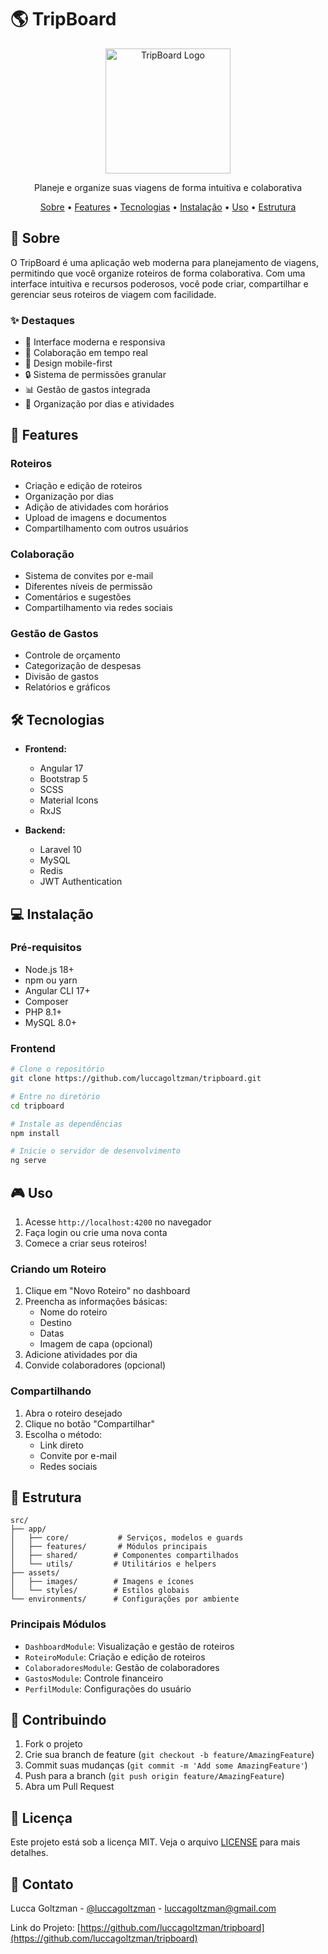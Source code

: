 # 🌎 TripBoard

<div align="center">
  <img src="src/assets/images/logo.png" alt="TripBoard Logo" width="200"/>
  
  <p align="center">
    Planeje e organize suas viagens de forma intuitiva e colaborativa
  </p>

  <p>
    <a href="#-sobre">Sobre</a> •
    <a href="#-features">Features</a> •
    <a href="#-tecnologias">Tecnologias</a> •
    <a href="#-instalação">Instalação</a> •
    <a href="#-uso">Uso</a> •
    <a href="#-estrutura">Estrutura</a>
  </p>
</div>

## 📖 Sobre

O TripBoard é uma aplicação web moderna para planejamento de viagens, permitindo que você organize roteiros de forma colaborativa. Com uma interface intuitiva e recursos poderosos, você pode criar, compartilhar e gerenciar seus roteiros de viagem com facilidade.

### ✨ Destaques

- 🎨 Interface moderna e responsiva
- 👥 Colaboração em tempo real
- 📱 Design mobile-first
- 🔒 Sistema de permissões granular
- 📊 Gestão de gastos integrada
- 📍 Organização por dias e atividades

## 🚀 Features

### Roteiros
- Criação e edição de roteiros
- Organização por dias
- Adição de atividades com horários
- Upload de imagens e documentos
- Compartilhamento com outros usuários

### Colaboração
- Sistema de convites por e-mail
- Diferentes níveis de permissão
- Comentários e sugestões
- Compartilhamento via redes sociais

### Gestão de Gastos
- Controle de orçamento
- Categorização de despesas
- Divisão de gastos
- Relatórios e gráficos

## 🛠 Tecnologias

- **Frontend:**
  - Angular 17
  - Bootstrap 5
  - SCSS
  - Material Icons
  - RxJS

- **Backend:**
  - Laravel 10
  - MySQL
  - Redis
  - JWT Authentication

## 💻 Instalação

### Pré-requisitos

- Node.js 18+
- npm ou yarn
- Angular CLI 17+
- Composer
- PHP 8.1+
- MySQL 8.0+

### Frontend

```bash
# Clone o repositório
git clone https://github.com/luccagoltzman/tripboard.git

# Entre no diretório
cd tripboard

# Instale as dependências
npm install

# Inicie o servidor de desenvolvimento
ng serve

```

## 🎮 Uso

1. Acesse `http://localhost:4200` no navegador
2. Faça login ou crie uma nova conta
3. Comece a criar seus roteiros!

### Criando um Roteiro

1. Clique em "Novo Roteiro" no dashboard
2. Preencha as informações básicas:
   - Nome do roteiro
   - Destino
   - Datas
   - Imagem de capa (opcional)
3. Adicione atividades por dia
4. Convide colaboradores (opcional)

### Compartilhando

1. Abra o roteiro desejado
2. Clique no botão "Compartilhar"
3. Escolha o método:
   - Link direto
   - Convite por e-mail
   - Redes sociais

## 📁 Estrutura

```
src/
├── app/
│   ├── core/           # Serviços, modelos e guards
│   ├── features/       # Módulos principais
│   ├── shared/        # Componentes compartilhados
│   └── utils/         # Utilitários e helpers
├── assets/
│   ├── images/        # Imagens e ícones
│   └── styles/        # Estilos globais
└── environments/      # Configurações por ambiente
```

### Principais Módulos

- `DashboardModule`: Visualização e gestão de roteiros
- `RoteiroModule`: Criação e edição de roteiros
- `ColaboradoresModule`: Gestão de colaboradores
- `GastosModule`: Controle financeiro
- `PerfilModule`: Configurações do usuário

## 🤝 Contribuindo

1. Fork o projeto
2. Crie sua branch de feature (`git checkout -b feature/AmazingFeature`)
3. Commit suas mudanças (`git commit -m 'Add some AmazingFeature'`)
4. Push para a branch (`git push origin feature/AmazingFeature`)
5. Abra um Pull Request

## 📝 Licença

Este projeto está sob a licença MIT. Veja o arquivo [LICENSE](LICENSE) para mais detalhes.

## 📧 Contato

Lucca Goltzman - [@luccagoltzman](https://instagram.com/luccagoltzman) - luccagoltzman@gmail.com

Link do Projeto: [https://github.com/luccagoltzman/tripboard](https://github.com/luccagoltzman/tripboard)
